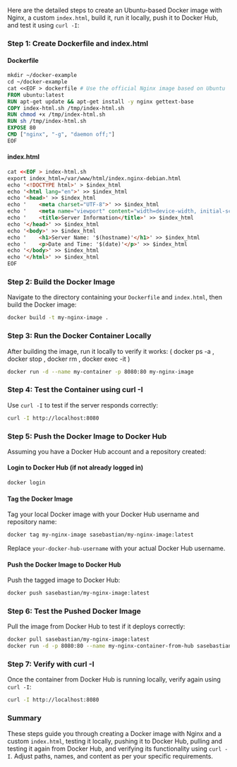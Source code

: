 Here are the detailed steps to create an Ubuntu-based Docker image with Nginx, a custom `index.html`, build it, run it locally, push it to Docker Hub, and test it using `curl -I`:

### Step 1: Create Dockerfile and index.html

#### Dockerfile

```dockerfile
mkdir ~/docker-example
cd ~/docker-example
cat <<EOF > dockerfile # Use the official Nginx image based on Ubuntu
FROM ubuntu:latest
RUN apt-get update && apt-get install -y nginx gettext-base
COPY index-html.sh /tmp/index-html.sh 
RUN chmod +x /tmp/index-html.sh
RUN sh /tmp/index-html.sh
EXPOSE 80
CMD ["nginx", "-g", "daemon off;"]
EOF
```

#### index.html

```html
cat <<EOF > index-html.sh
export index_html=/var/www/html/index.nginx-debian.html
echo '<!DOCTYPE html>' > $index_html
echo '<html lang="en">' >> $index_html
echo '<head>' >> $index_html
echo '    <meta charset="UTF-8">' >> $index_html
echo '    <meta name="viewport" content="width=device-width, initial-scale=1.0">' >> $index_html
echo '    <title>Server Information</title>' >> $index_html
echo '</head>' >> $index_html
echo '<body>' >> $index_html
echo '    <h1>Server Name: '$(hostname)'</h1>' >> $index_html
echo '    <p>Date and Time: '$(date)'</p>' >> $index_html
echo '</body>' >> $index_html
echo '</html>' >> $index_html
EOF
```

### Step 2: Build the Docker Image

Navigate to the directory containing your `Dockerfile` and `index.html`, then build the Docker image:

```bash
docker build -t my-nginx-image .
```

### Step 3: Run the Docker Container Locally

After building the image, run it locally to verify it works: ( docker ps -a , docker stop , docker rm , docker exec -it )

```bash
docker run -d --name my-container -p 8080:80 my-nginx-image
```

### Step 4: Test the Container using curl -I

Use `curl -I` to test if the server responds correctly:

```bash
curl -I http://localhost:8080
```

### Step 5: Push the Docker Image to Docker Hub

Assuming you have a Docker Hub account and a repository created:

#### Login to Docker Hub (if not already logged in)

```bash
docker login
```

#### Tag the Docker Image

Tag your local Docker image with your Docker Hub username and repository name:

```bash
docker tag my-nginx-image sasebastian/my-nginx-image:latest
```

Replace `your-docker-hub-username` with your actual Docker Hub username.

#### Push the Docker Image to Docker Hub

Push the tagged image to Docker Hub:

```bash
docker push sasebastian/my-nginx-image:latest
```

### Step 6: Test the Pushed Docker Image

Pull the image from Docker Hub to test if it deploys correctly:

```bash
docker pull sasebastian/my-nginx-image:latest
docker run -d -p 8080:80 --name my-nginx-container-from-hub sasebastian/my-nginx-image:latest
```

### Step 7: Verify with curl -I

Once the container from Docker Hub is running locally, verify again using `curl -I`:

```bash
curl -I http://localhost:8080
```

### Summary

These steps guide you through creating a Docker image with Nginx and a custom `index.html`, testing it locally, pushing it to Docker Hub, pulling and testing it again from Docker Hub, and verifying its functionality using `curl -I`. Adjust paths, names, and content as per your specific requirements.
